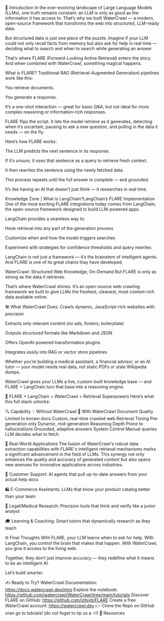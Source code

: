 🚀 Introduction
In the ever-evolving landscape of Large Language Models (LLMs), one truth remains constant: an LLM is only as good as the information it has access to. That’s why we built WaterCrawl — a modern, open-source framework that transforms the web into structured, LLM-ready data.

But structured data is just one piece of the puzzle. Imagine if your LLM could not only recall facts from memory but also ask for help in real time — deciding what to search and when to search while generating an answer.

That’s where FLARE (Forward-Looking Active Retrieval) enters the story. And when combined with WaterCrawl, something magical happens. 

 
 What is FLARE?
Traditional RAG (Retrieval-Augmented Generation) pipelines work like this:

You retrieve documents.

You generate a response.

It’s a one-shot interaction — great for basic Q&A, but not ideal for more complex reasoning or information-rich responses.

FLARE flips the script. It lets the model retrieve as it generates, detecting when it’s uncertain, pausing to ask a new question, and pulling in the data it needs — on the fly.



Here’s how FLARE works:

The LLM predicts the next sentence in its response.

If it’s unsure, it uses that sentence as a query to retrieve fresh context.

It then rewrites the sentence using the newly fetched data.

This process repeats until the full answer is complete — and grounded.

It’s like having an AI that doesn't just think — it researches in real time.

 

Knowledge Zone | What is LangChain?LangChain’s FLARE Implementation
One of the most exciting FLARE integrations today comes from LangChain, the open-source framework designed to build LLM-powered apps.

LangChain provides a seamless way to:

Hook retrieval into any part of the generation process

Customize when and how the model triggers searches

Experiment with strategies for confidence thresholds and query rewrites

LangChain is not just a framework — it’s the brainstem of intelligent agents. And FLARE is one of its great chains thay have developed.

 

 WaterCrawl: Structured Web Knowledge, On-Demand
But FLARE is only as strong as the data it retrieves.

That’s where WaterCrawl shines. It’s an open-source web crawling framework we built to give LLMs the freshest, cleanest, most context-rich data available online.

🛠️ What WaterCrawl Does:
Crawls dynamic, JavaScript-rich websites with precision

Extracts only relevant content (no ads, footers, boilerplate)

Outputs structured formats like Markdown and JSON

Offers OpenAI-powered transformation plugins

Integrates easily into RAG or vector store pipelines

Whether you’re building a medical assistant, a financial advisor, or an AI tutor — your model needs real data, not static PDFs or stale Wikipedia dumps.

WaterCrawl gives your LLMs a live, custom-built knowledge base — and FLARE + LangChain turn that base into a reasoning engine.

 

 

🔗 FLARE + LangChain + WaterCrawl = Retrieval Superpowers
Here’s what this full stack unlocks:


🔍 Capability	💡 Without WaterCrawl	🚀 With WaterCrawl
Document Quality	Limited to known docs	Custom, real-time crawled web
Retrieval Timing	Pre-generation only	Dynamic, mid-generation
Reasoning Depth	Prone to hallucinations	Grounded, adaptive answers
System Control	Manual queries	LLM decides what to fetch
 

🧪 Real-World Applications
The fusion of WaterCrawl's robust data extraction capabilities with FLARE's intelligent retrieval mechanisms marks a significant advancement in the field of LLMs. This synergy not only enhances the quality and accuracy of generated content but also opens new avenues for innovative applications across industries.​

🤖 Customer Support: AI agents that pull up-to-date answers from your actual help docs

🛍️ E-Commerce Assistants: LLMs that know your product catalog better than your team

🧾 Legal/Medical Research: Precision tools that think and verify like a junior analyst

🎓 Learning & Coaching: Smart tutors that dynamically research as they teach 

 

🌐 Final Thoughts
With FLARE, your LLM learns when to ask for help.
With LangChain, you control the brain that makes that happen.
With WaterCrawl, you give it access to the living web.

Together, they don’t just improve accuracy — they redefine what it means to be an intelligent AI.

Let’s build smarter.

 

✍️ Ready to Try?
WaterCrawl Documentation: https://docs.watercrawl.dev/intro
Explore the  notebook: https://github.com/watercrawl/WaterCrawl/tree/main/tutorials
Discover FLARE on GitHub: https://github.com/jzbjyb/FLARE
Create a free WaterCrawl account: https://watercrawl.dev
👉 Clone  the Repo on GitHub oran go to tutoials! (do not foget to tip us a ⭐!)
🔗 Resources
